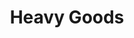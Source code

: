 ---
ep: 128
title: Heavy Goods
imglink: "https://live.staticflickr.com/65535/50998313756_db690fd5ed_o.jpg"
thumbnail: "https://live.staticflickr.com/65535/50998313756_2dea53a50f_q.jpg"
alt: Breekon (left) and Hope (right). The style evokes a medieval woodcut. They are in front of, and largely obscuring, a pile of dead bodies and a cloudy sky. Breekon is covering his face with his right hand and smiling, wearing a peasant's cap and shirt. Hope has his left hand on Breekon's shoulder, with his face close to Breekon's ear. He is wearing a plague victim's face over his own like a mask. He has a beard and uncovered hair behind this, with a scythe behind him. He wears a black robe with the hood down. 
name: kath
---